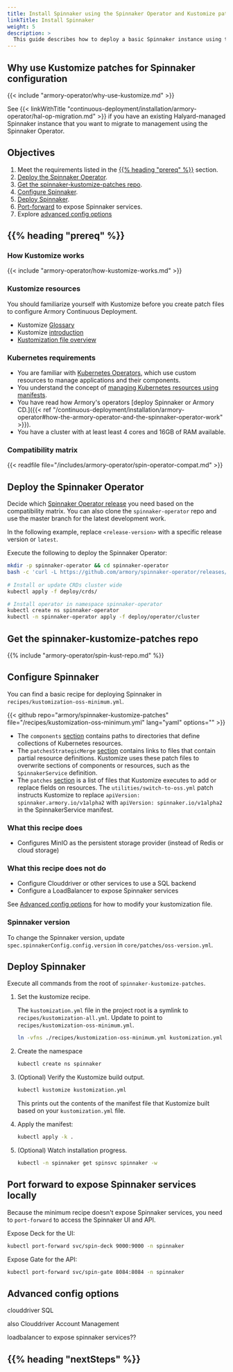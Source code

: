 ```yaml
---
title: Install Spinnaker using the Spinnaker Operator and Kustomize patches
linkTitle: Install Spinnaker
weight: 5
description: >
  This guide describes how to deploy a basic Spinnaker instance using the Spinnaker Operator and Kustomize patches. You can use this basic instance for testing or as a starting point for configuring advanced features.
---
```


## Why use Kustomize patches for Spinnaker configuration

{{< include "armory-operator/why-use-kustomize.md" >}}

See {{< linkWithTitle "continuous-deployment/installation/armory-operator/hal-op-migration.md" >}} if you have an existing Halyard-managed Spinnaker instance that you want to migrate to management using the Spinnaker Operator.

## Objectives

1. Meet the requirements listed in the [{{% heading "prereq" %}}](#before-you-begin) section.
1. [Deploy the Spinnaker Operator](#deploy-the-spinnaker-operator).
1. [Get the spinnaker-kustomize-patches repo](#get-the-spinnaker-kustomize-patches-repo).
1. [Configure Spinnaker](#configure-spinnaker).
1. [Deploy Spinnaker](#deploy-spinnaker).
1. [Port-forward](#port-forward-to-expose-spinnaker-services-locally) to expose Spinnaker services.
1. Explore [advanced config options](#advanced-config-options)

## {{% heading "prereq" %}}

### How Kustomize works

{{< include "armory-operator/how-kustomize-works.md" >}}

### Kustomize resources

You should familiarize yourself with Kustomize before you create patch files to configure Armory Continuous Deployment.

* Kustomize [Glossary](https://kubectl.docs.kubernetes.io/references/kustomize/glossary/)
* Kustomize [introduction](https://kubectl.docs.kubernetes.io/guides/introduction/kustomize/)
* [Kustomization file overview](https://kubectl.docs.kubernetes.io/references/kustomize/kustomization/)

### Kubernetes requirements

* You are familiar with [Kubernetes Operators](https://kubernetes.io/docs/concepts/extend-kubernetes/operator/), which use custom resources to manage applications and their components.
* You understand the concept of [managing Kubernetes resources using manifests](https://kubernetes.io/docs/concepts/cluster-administration/manage-deployment/).
* You have read how Armory's operators [deploy Spinnaker or Armory CD.]({{< ref "/continuous-deployment/installation/armory-operator#how-the-armory-operator-and-the-spinnaker-operator-work" >}}).
* You have a cluster with at least least 4 cores and 16GB of RAM available.

### Compatibility matrix

{{< readfile file="/includes/armory-operator/spin-operator-compat.md" >}}

## Deploy the Spinnaker Operator 

Decide which [Spinnaker Operator release](https://github.com/armory/spinnaker-operator/releases) you need based on the compatibility matrix. You can also clone the `spinnaker-operator` repo and use the master branch for the latest development work.

In the following example, replace `<release-version>` with a specific release version or `latest`.

Execute the following to deploy the Spinnaker Operator:

```bash
mkdir -p spinnaker-operator && cd spinnaker-operator
bash -c 'curl -L https://github.com/armory/spinnaker-operator/releases/<release-version>latest/download/manifests.tgz | tar -xz'
 
# Install or update CRDs cluster wide
kubectl apply -f deploy/crds/

# Install operator in namespace spinnaker-operator
kubectl create ns spinnaker-operator
kubectl -n spinnaker-operator apply -f deploy/operator/cluster
```

## Get the spinnaker-kustomize-patches repo

{{% include "armory-operator/spin-kust-repo.md" %}}


## Configure Spinnaker

You can find a basic recipe for deploying Spinnaker in `recipes/kustomization-oss-minimum.yml`.

{{< github repo="armory/spinnaker-kustomize-patches" file="/recipes/kustomization-oss-minimum.yml" lang="yaml" options="" >}}

* The `components` [section](https://kubectl.docs.kubernetes.io/guides/config_management/components/)
  contains paths to directories that define collections of Kubernetes resources.
* The `patchesStrategicMerge` [section](https://kubectl.docs.kubernetes.io/references/kustomize/kustomization/patchesstrategicmerge/) contains links to files that contain partial resource definitions. Kustomize uses these patch files to overwrite sections of components or resources, such as the `SpinnakerService` definition.
* The `patches` [section](https://kubectl.docs.kubernetes.io/references/kustomize/kustomization/patches/) is a list of files that Kustomize executes to add or replace fields on resources. The `utilities/switch-to-oss.yml` patch instructs Kustomize to replace `apiVersion: spinnaker.armory.io/v1alpha2` with `apiVersion: spinnaker.io/v1alpha2` in the SpinnakerService manifest.

### What this recipe does

* Configures MinIO as the persistent storage provider (instead of Redis or cloud storage)


### What this recipe does not do

* Configure Clouddriver or other services to use a SQL backend
* Configure a LoadBalancer to expose Spinnaker services

See [Advanced config options](#advanced-config-options) for how to modify your kustomization file.

### Spinnaker version

To change the Spinnaker version, update `spec.spinnakerConfig.config.version` in `core/patches/oss-version.yml`.

## Deploy Spinnaker

Execute all commands from the root of `spinnaker-kustomize-patches`.

1. Set the kustomize recipe.

   The `kustomization.yml` file in the project root is a symlink to `recipes/kustomization-all.yml`.  Update to point to `recipes/kustomization-oss-minimum.yml`.

   ```bash
   ln -vfns ./recipes/kustomization-oss-minimum.yml kustomization.yml
   ```

1. Create the namespace

   ```bash
   kubectl create ns spinnaker
   ```

1. (Optional) Verify the Kustomize build output.

   ```bash
   kubectl kustomize kustomization.yml
   ```

   This prints out the contents of the manifest file that Kustomize built based on your `kustomization.yml` file.

1. Apply the manifest:

   ```bash
   kubectl apply -k .
   ```

1. (Optional) Watch installation progress.

   ```bash
   kubectl -n spinnaker get spinsvc spinnaker -w
   ```

## Port forward to expose Spinnaker services locally

Because the minimum recipe doesn't expose Spinnaker services, you need to `port-forward` to access the Spinnaker UI and API.

Expose Deck for the UI:

```bash
kubectl port-forward svc/spin-deck 9000:9000 -n spinnaker
```

Expose Gate for the API:

```bash
kubectl port-forward svc/spin-gate 8084:8084 -n spinnaker
```

## Advanced config options

clouddriver SQL

 also Clouddriver Account Management


loadbalancer to expose spinnaker services??



## {{% heading "nextSteps" %}}